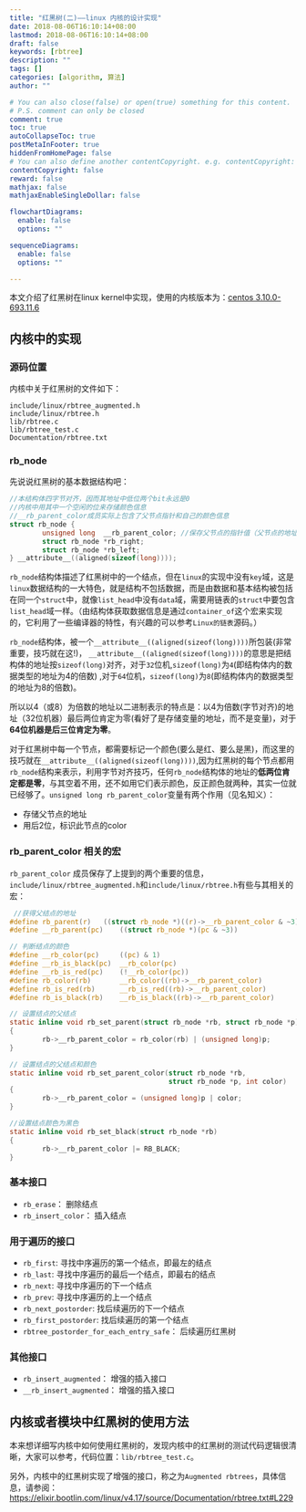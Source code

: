 ```yaml
---
title: "红黑树(二)——linux 内核的设计实现"
date: 2018-08-06T16:10:14+08:00
lastmod: 2018-08-06T16:10:14+08:00
draft: false 
keywords: [rbtree]
description: ""
tags: []
categories: [algorithm, 算法]
author: ""

# You can also close(false) or open(true) something for this content.
# P.S. comment can only be closed
comment: true
toc: true
autoCollapseToc: true
postMetaInFooter: true
hiddenFromHomePage: false
# You can also define another contentCopyright. e.g. contentCopyright: "This is another copyright."
contentCopyright: false
reward: false
mathjax: false
mathjaxEnableSingleDollar: false

flowchartDiagrams:
  enable: false
  options: ""

sequenceDiagrams: 
  enable: false
  options: ""

---
```



本文介绍了红黑树在linux kernel中实现，使用的内核版本为：[centos 3.10.0-693.11.6][1]
  
<!--more-->
 
## 内核中的实现
  
### 源码位置
  内核中关于红黑树的文件如下：
  
  ```
 include/linux/rbtree_augmented.h
 include/linux/rbtree.h
 lib/rbtree.c 
 lib/rbtree_test.c 
 Documentation/rbtree.txt
  ```
  
### rb_node

先说说红黑树的基本数据结构吧：

```c
//本结构体四字节对齐，因而其地址中低位两个bit永远是0
//内核中用其中一个空闲的位来存储颜色信息
//__rb_parent_color成员实际上包含了父节点指针和自己的颜色信息
struct rb_node {
        unsigned long  __rb_parent_color; //保存父节点的指针值（父节点的地址）同时保存节点的color
        struct rb_node *rb_right;
        struct rb_node *rb_left;
} __attribute__((aligned(sizeof(long))));
```

`rb_node`结构体描述了红黑树中的一个结点，但在`linux`的实现中没有`key`域，这是`linux`数据结构的一大特色，就是结构不包括数据，而是由数据和基本结构被包括在同一个`struct`中，就像`list_head`中没有`data`域，需要用链表的`struct`中要包含`list_head`域一样。（由结构体获取数据信息是通过`container_of`这个宏来实现的，它利用了一些编译器的特性，有兴趣的可以参考`Linux的链表`源码。）

`rb_node`结构体，被一个`__attribute__((aligned(sizeof(long))))`所包装(非常重要，技巧就在这!)，
`__attribute__((aligned(sizeof(long))))`的意思是把结构体的地址按`sizeof(long)`对齐，对于`32`位机,`sizeof(long)`为`4`(即结构体内的数据类型的地址为4的倍数) ,对于`64`位机，`sizeof(long)`为`8`(即结构体内的数据类型的地址为8的倍数)。


所以以4（或8）为倍数的地址以二进制表示的特点是：以4为倍数(字节对齐)的地址（32位机器）最后两位肯定为零(看好了是存储变量的地址，而不是变量)，对于**64位机器是后三位肯定为零**。

对于红黑树中每一个节点，都需要标记一个颜色(要么是红、要么是黑)，而这里的技巧就在`__attribute__((aligned(sizeof(long))))`,因为红黑树的每个节点都用`rb_node`结构来表示，利用字节对齐技巧，任何`rb_node`结构体的地址的**低两位肯定都是零**，与其空着不用，还不如用它们表示颜色，反正颜色就两种，其实一位就已经够了。`unsigned long rb_parent_color`变量有两个作用（见名知义）：

* 存储父节点的地址
* 用后2位，标识此节点的color

### rb_parent_color 相关的宏
  
  
  `rb_parent_color` 成员保存了上提到的两个重要的信息，`include/linux/rbtree_augmented.h`和`include/linux/rbtree.h`有些与其相关的宏：
  
```c
 //获得父结点的地址
#define rb_parent(r)   ((struct rb_node *)((r)->__rb_parent_color & ~3))
#define __rb_parent(pc)    ((struct rb_node *)(pc & ~3))

// 判断结点的颜色
#define __rb_color(pc)     ((pc) & 1)
#define __rb_is_black(pc)  __rb_color(pc)
#define __rb_is_red(pc)    (!__rb_color(pc))
#define rb_color(rb)       __rb_color((rb)->__rb_parent_color)
#define rb_is_red(rb)      __rb_is_red((rb)->__rb_parent_color)
#define rb_is_black(rb)    __rb_is_black((rb)->__rb_parent_color)

// 设置结点的父结点
static inline void rb_set_parent(struct rb_node *rb, struct rb_node *p) 
{
        rb->__rb_parent_color = rb_color(rb) | (unsigned long)p;
}

// 设置结点的父结点和颜色
static inline void rb_set_parent_color(struct rb_node *rb,
                                       struct rb_node *p, int color)
{
        rb->__rb_parent_color = (unsigned long)p | color;
}

//设置结点颜色为黑色
static inline void rb_set_black(struct rb_node *rb)
{
        rb->__rb_parent_color |= RB_BLACK;
}
```

### 基本接口

* `rb_erase`： 删除结点
* `rb_insert_color`： 插入结点


### 用于遍历的接口

* `rb_first`: 寻找中序遍历的第一个结点，即最左的结点
* `rb_last`: 寻找中序遍历的最后一个结点，即最右的结点
* `rb_next`: 寻找中序遍历的下一个结点
* `rb_prev`: 寻找中序遍历的上一个结点
* `rb_next_postorder`: 找后续遍历的下一个结点
* `rb_first_postorder`: 找后续遍历的第一个结点
* `rbtree_postorder_for_each_entry_safe`： 后续遍历红黑树

### 其他接口

* `rb_insert_augmented`： 增强的插入接口
* `__rb_insert_augmented`： 增强的插入接口


## 内核或者模块中红黑树的使用方法

本来想详细写内核中如何使用红黑树的，发现内核中的红黑树的测试代码逻辑很清晰，大家可以参考，代码位置：`lib/rbtree_test.c`。


另外，内核中的红黑树实现了增强的接口，称之为`Augmented rbtrees`，具体信息，请参阅：https://elixir.bootlin.com/linux/v4.17/source/Documentation/rbtree.txt#L229




  [1]: http://vault.centos.org/7.4.1708/updates/Source/SPackages/kernel-3.10.0-693.11.6.el7.src.rpm
  



